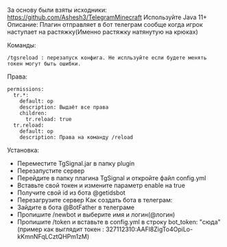 За основу были взяты исходники: https://github.com/Ashesh3/TelegramMinecraft
Используйте Java 11+
Описание:
Плагин отправляет в бот телеграм сообще когда игрок наступает на растяжку(Именно растяжку натянутую на крюках)

Команды:
```
/tgsreload : перезапуск конфига. Не испльзуйте если будете менять токен могут быть ошибки.
```

Права:
```
permissions:
  tr.*:
    default: op
    description: Выдаёт все права
    children:
      tr.reload: true
  tr.reload:
    default: op
    description: Права на команду /reload
```
Установка:
- Переместите TgSignal.jar в папку plugin
- Перезапустите сервер
- Перейдите в папку плагина TgSignal и откройте файл config.yml
- Вставьте свой токен и измените параметр enable на true
- Получите свой id из бота @getidsbot
- Перезагрузите сервер
Как создать бота в телеграм:
- Зайдите в бота @BotFather в телеграме
- Пропишите /newbot и выберите имя и логин(@логин)
- Пропишите /token и вставьте в config.yml в строку bot_token: "сюда" (пример как выглядит токен : 327112310:AAFl8ZigTo4OpiLo-kKmnNFqLCztQHPm1zM)
